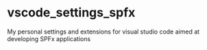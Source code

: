 # vscode_settings_spfx
My personal settings and extensions for visual studio code aimed at developing SPFx applications
